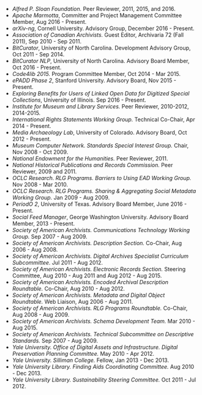 * *Alfred P. Sloan Foundation.* Peer Reviewer, 2011, 2015, and 2016.
* *Apache Marmotta*, Committer and Project Management Committee Member, Aug 2016 - Present.
* *arXiv-ng*, Cornell University. Advisory Group, December 2016 - Present.
* *Association of Canadian Archivists.* Guest Editor, Archivaria 72 (Fall 2011), Sep 2010 - Sep 2011.
* *BitCurator*, University of North Carolina. Development Advisory Group, Oct 2011 - Sep 2014.
* *BitCurator NLP*, University of North Carolina. Advisory Board Member, Oct 2016 - Present.
* *Code4lib 2015.* Program Committee Member, Oct 2014 - Mar 2015.
* *ePADD Phase 2*, Stanford University. Advisory Board, Nov 2015 - Present.
* *Exploring Benefits for Users of Linked Open Data for Digitized Special Collections*, University of Illinois. Sep 2016 - Present.
* *Institute for Museum and Library Services.* Peer Reviewer, 2010-2012, 2014-2015.
* *International Rights Statements Working Group.* Technical Co-Chair, Apr 2014 - Present.
* *Media Archaeology Lab*, University of Colorado. Advisory Board, Oct 2012 - Present.
* *Museum Computer Network. Standards Special Interest Group.* Chair, Nov 2008 - Oct 2009.
* *National Endowment for the Humanities.* Peer Reviewer, 2011.
* *National Historical Publications and Records Commission.* Peer Reviewer, 2009 and 2011.
* *OCLC Research. RLG Programs. Barriers to Using EAD Working Group.* Nov 2008 - Mar 2010.
* *OCLC Research. RLG Programs. Sharing &amp; Aggregating Social Metadata Working Group.* Jan 2009 - Aug 2009.
* *PeriodO 2*, University of Texas. Advisory Board Member, June 2016 - Present.
* *Social Feed Manager*, George Washington University. Advisory Board Member, 2013 - Present.
* *Society of American Archivists. Communications Technology Working Group.* Sep 2007 - Aug 2009.
* *Society of American Archivists. Description Section.* Co-Chair, Aug 2006 - Aug 2008.
* *Society of American Archivists. Digital Archives Specialist Curriculum Subcommittee.* Jul 2011 - Aug 2012.
* *Society of American Archivists. Electronic Records Section.* Steering Committee, Aug 2010 - Aug 2011 and Aug 2012 - Aug 2015.
* *Society of American Archivists. Encoded Archival Description Roundtable.* Co-Chair, Aug 2010 - Aug 2012.
* *Society of American Archivists. Metadata and Digital Object Roundtable.* Web Liaison, Aug 2006 - Aug 2011.
* *Society of American Archivists. RLG Programs Roundtable.* Co-Chair, Aug 2008 - Aug 2009.
* *Society of American Archivists. Schema Development Team.* Mar 2010 - Aug 2015.
* *Society of American Archivists. Technical Subcommittee on Descriptive Standards.* Sep 2007 - Aug 2009.
* *Yale University. Office of Digital Assets and Infrastructure. Digital Preservation Planning Committee.* May 2010 - Apr 2012.
* *Yale University. Silliman College.* Fellow, Jan 2013 - Dec 2013.
* *Yale University Library. Finding Aids Coordinating Committee.* Aug 2010 - Dec 2013.
* *Yale University Library. Sustainability Steering Committee.* Oct 2011 - Jul 2012.